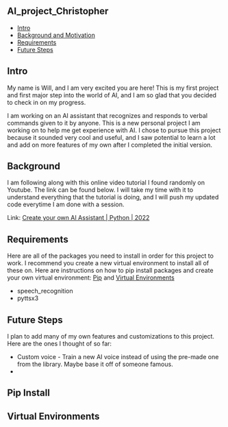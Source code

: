 ## AI_project_Christopher
* [Intro](#Intro)
* [Background and Motivation](#Background)
* [Requirements](#Requirements)
* [Future Steps](#future-steps)


## Intro
My name is Will, and I am very excited you are here! This is my first project and first major step into the world of AI, and I am so glad that you decided to check in on my progress.  

I am working on an AI assistant that recognizes and responds to verbal commands given to it by anyone. This is a new personal project I am working on to help me get experience with AI. I chose to pursue this project because it sounded very cool and useful, and I saw potential to learn a lot and add on more features of my own after I completed the initial version. 


## Background
I am following along with this online video tutorial I found randomly on Youtube. The link can be found below. I will take my time with it to understand everything that the tutorial is doing, and I will push my updated code everytime I am done with a session. 

Link: [Create your own AI Assistant | Python | 2022](https://youtu.be/OqFI_g8vAoc?feature=shared)


## Requirements
Here are all of the packages you need to install in order for this project to work. I recommend you create a new virtual environment to install all of these on. Here are instructions on how to pip install packages and create your own virtual environment: [Pip](#Pip-Install) and [Virtual Environments](#Virtual-Environments)
* speech_recognition
* pyttsx3  


## Future Steps
I plan to add many of my own features and customizations to this project. Here are the ones I thought of so far:
* Custom voice - Train a new AI voice instead of using the pre-made one from the library. Maybe base it off of someone famous.
* 











## Pip Install






## Virtual Environments